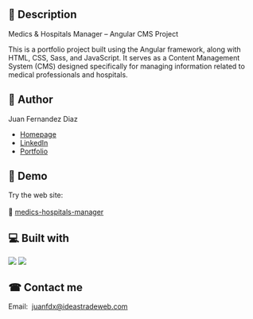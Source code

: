 ## 🧾 Description
Medics & Hospitals Manager – Angular CMS Project

This is a portfolio project built using the Angular framework, along with HTML, CSS, Sass, and JavaScript. It serves as a Content Management System (CMS) designed specifically for managing information related to medical professionals and hospitals.

## 🧐 Author 

Juan Fernandez Diaz

- [Homepage](https://www.juanfdx.com)
- [LinkedIn](https://www.linkedin.com/in/juanfdx-com/)
- [Portfolio](https://www.juanfdx.com/portfolio)


## 🚀 Demo

Try the web site:<br />  
🔗 [medics-hospitals-manager](https://node-adminpro-backend.herokuapp.com/login)

## 💻 Built with

<p>
  <img src="https://img.icons8.com/color/48/000000/javascript--v1.png"/>
  <img src="https://img.icons8.com/fluency/48/000000/node-js.png"/>
</p>

## ☎ Contact me

Email:&nbsp; [juanfdx@ideastradeweb.com](https://www.juanfdx.com/contact)
&nbsp;<br />
&nbsp;<br />